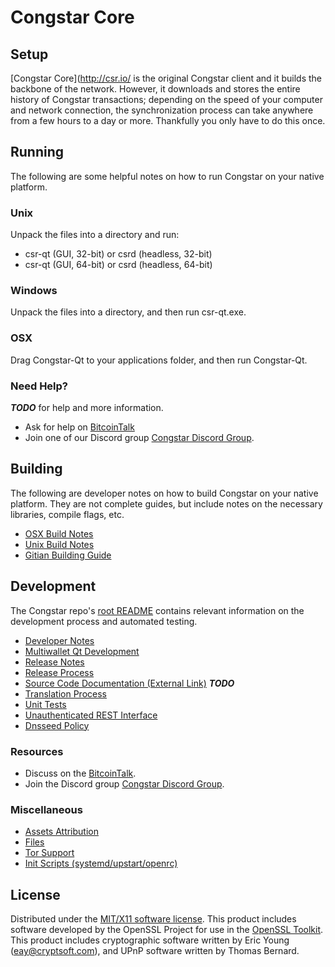 Congstar Core
=====================

Setup
---------------------
[Congstar Core](http://csr.io/ is the original Congstar client and it builds the backbone of the network. However, it downloads and stores the entire history of Congstar transactions; depending on the speed of your computer and network connection, the synchronization process can take anywhere from a few hours to a day or more. Thankfully you only have to do this once.

Running
---------------------
The following are some helpful notes on how to run Congstar on your native platform.

### Unix

Unpack the files into a directory and run:

- csr-qt (GUI, 32-bit) or csrd (headless, 32-bit)
- csr-qt (GUI, 64-bit) or csrd (headless, 64-bit)

### Windows

Unpack the files into a directory, and then run csr-qt.exe.

### OSX

Drag Congstar-Qt to your applications folder, and then run Congstar-Qt.

### Need Help?

***TODO***
for help and more information.
* Ask for help on [BitcoinTalk](https://bitcointalk.org/index.php?topic=5031712.0)
* Join one of our Discord group [Congstar Discord Group](https://discord.gg/7rDuEwm).

Building
---------------------
The following are developer notes on how to build Congstar on your native platform. They are not complete guides, but include notes on the necessary libraries, compile flags, etc.

- [OSX Build Notes](build-osx.md)
- [Unix Build Notes](build-unix.md)
- [Gitian Building Guide](gitian-building.md)

Development
---------------------
The Congstar repo's [root README](https://github.com/congstar-coin/congstar-core/blob/master/README.md) contains relevant information on the development process and automated testing.

- [Developer Notes](developer-notes.md)
- [Multiwallet Qt Development](multiwallet-qt.md)
- [Release Notes](release-notes.md)
- [Release Process](release-process.md)
- [Source Code Documentation (External Link)](https://dev.visucore.com/bitcoin/doxygen/) ***TODO***
- [Translation Process](translation_process.md)
- [Unit Tests](unit-tests.md)
- [Unauthenticated REST Interface](REST-interface.md)
- [Dnsseed Policy](dnsseed-policy.md)

### Resources

* Discuss on the [BitcoinTalk](https://bitcointalk.org/index.php?topic=5031712.0).
* Join the Discord group [Congstar Discord Group](https://discord.gg/7rDuEwm).

### Miscellaneous
- [Assets Attribution](assets-attribution.md)
- [Files](files.md)
- [Tor Support](tor.md)
- [Init Scripts (systemd/upstart/openrc)](init.md)

License
---------------------
Distributed under the [MIT/X11 software license](http://www.opensource.org/licenses/mit-license.php).
This product includes software developed by the OpenSSL Project for use in the [OpenSSL Toolkit](https://www.openssl.org/). This product includes
cryptographic software written by Eric Young ([eay@cryptsoft.com](mailto:eay@cryptsoft.com)), and UPnP software written by Thomas Bernard.
